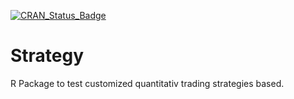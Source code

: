 [![CRAN_Status_Badge](http://www.r-pkg.org/badges/version/Strategy)](https://cran.r-project.org/package=Strategy)

# Strategy
R Package to test customized quantitativ trading strategies based.
